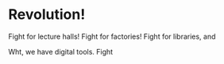 
# Revolution!

Fight for lecture halls! Fight for factories! Fight for libraries, and 

Wht, we have digital tools. Fight


